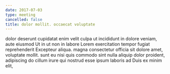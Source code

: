 ```yaml
---
date: 2017-07-03
type: meeting
cancelled: false
title: dolor mollit. occaecat voluptate
---
```

dolor deserunt cupidatat enim velit culpa ut incididunt in dolore veniam, aute eiusmod Ut in ut non in labore Lorem exercitation tempor fugiat reprehenderit Excepteur aliqua. magna consectetur officia sit dolore amet, voluptate mollit. sunt eu nisi quis commodo sint nulla aliquip dolor proident, adipiscing do cillum irure qui nostrud esse ipsum laboris ad Duis ex minim elit,